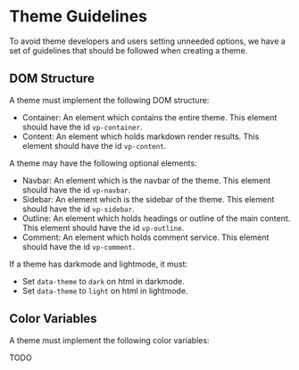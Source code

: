 # Theme Guidelines

To avoid theme developers and users setting unneeded options, we have a set of guidelines that should be followed when creating a theme.

## DOM Structure

A theme must implement the following DOM structure:

- Container: An element which contains the entire theme. This element should have the id `vp-container`.
- Content: An element which holds markdown render results. This element should have the id `vp-content`.

A theme may have the following optional elements:

- Navbar: An element which is the navbar of the theme. This element should have the id `vp-navbar`.
- Sidebar: An element which is the sidebar of the theme. This element should have the id `vp-sidebar`.
- Outline: An element which holds headings or outline of the main content. This element should have the id `vp-outline`.
- Comment: An element which holds comment service. This element should have the id `vp-comment`.

If a theme has darkmode and lightmode, it must:

- Set `data-theme` to `dark` on html in darkmode.
- Set `data-theme` to `light` on html in lightmode.

## Color Variables

A theme must implement the following color variables:

TODO

<!--
- `--vp-bg-color`: Background color of the theme.
- `--vp-text-color`: Text color of the theme.
- `--vp-brand-color`: Theme color of the theme.
- `--vp-brand-hover`: Theme color used hover state.
- `--vp-brand-bg`: Theme color used in bg, must have enough contrast. -->
